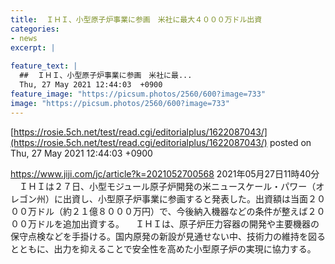 ```yaml
---
title:  ＩＨＩ、小型原子炉事業に参画　米社に最大４０００万ドル出資  
categories:
- news
excerpt: |
  
feature_text: |
  ##  ＩＨＩ、小型原子炉事業に参画　米社に最...
  Thu, 27 May 2021 12:44:03  +0900
feature_image: "https://picsum.photos/2560/600?image=733"
image: "https://picsum.photos/2560/600?image=733"
---
```


[https://rosie.5ch.net/test/read.cgi/editorialplus/1622087043/](https://rosie.5ch.net/test/read.cgi/editorialplus/1622087043/)
posted on Thu, 27 May 2021 12:44:03  +0900

<!--more-->

https://www.jiji.com/jc/article?k=2021052700568 2021年05月27日11時40分 　ＩＨＩは２７日、小型モジュール原子炉開発の米ニュースケール・パワー（オレゴン州）に出資し、小型原子炉事業に参画すると発表した。出資額は当面２０００万ドル（約２１億８０００万円）で、今後納入機器などの条件が整えば２０００万ドルを追加出資する。 　ＩＨＩは、原子炉圧力容器の開発や主要機器の保守点検などを手掛ける。国内原発の新設が見通せない中、技術力の維持を図るとともに、出力を抑えることで安全性を高めた小型原子炉の実現に協力する。
